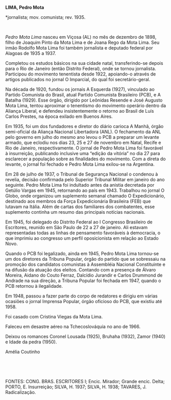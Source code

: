 **LIMA, Pedro Mota**

\*jornalista; mov. comunista; rev. 1935.

 

*Pedro Mota Lima* nasceu em Viçosa (AL) no mês de dezembro de 1898,
filho de Joaquim Pinto da Mota Lima e de Joana Rego da Mota Lima. Seu
irmão Rodolfo Mota Lima foi também jornalista e deputado federal por
Alagoas de 1935 a 1937.

Completou os estudos básicos na sua cidade natal, transferindo-se depois
para o Rio de Janeiro (então Distrito Federal), onde se tornou
jornalista. Participou do movimento tenentista desde 1922, apoiando-o
através de artigos publicados no jornal O Imparcial, do qual foi
secretário-geral.

Na década de 1920, fundou os jornais A Esquerda (1927), vinculado ao
Partido Comunista do Brasil, atual Partido Comunista Brasileiro (PCB), e
A Batalha (1929). Esse órgão, dirigido por Leônidas Resende e José
Augusto Mota Lima, tentou aproximar o tenentismo do movimento operário
dentro da Aliança Liberal, e defendeu insistentemente o retorno ao
Brasil de Luís Carlos Prestes, na época exilado em Buenos Aires.

Em 1935, foi um dos fundadores e diretor do diário carioca A Manhã,
órgão semi-oficial da Aliança Nacional Libertadora (ANL). O fechamento
da ANL pelo governo em julho do mesmo ano levou o PCB a preparar um
levante armado, que eclodiu nos dias 23, 25 e 27 de novembro em Natal,
Recife e Rio de Janeiro, respectivamente. O jornal de Pedro Mota Lima
foi favorável à insurreição, publicando inclusive uma “edição da
vitória” no dia 27 para esclarecer a população sobre as finalidades do
movimento. Com a direta do levante, o jornal foi fechado e Pedro Mota
Lima exilou-se na Argentina.

Em 28 de julho de 1937, o Tribunal de Segurança Nacional o condenou à
revelia, decisão confirmada pelo Superior Tribunal Militar em janeiro do
ano seguinte. Pedro Mota Lima foi indultado antes da anistia decretada
por Getúlio Vargas em 1945, retornando ao país em 1943. Trabalhou no
jornal O Globo, onde organizou um suplemento semanal chamado O
Expedicionário, destinado aos membros da Força Expedicionária Brasileira
(FEB) que lutavam na Itália. Além de cartas dos familiares dos
combatentes, esse suplemento continha um resumo das principais notícias
nacionais.

Em 1945, foi delegado do Distrito Federal ao I Congresso Brasileiro de
Escritores, reunido em São Paulo de 22 a 27 de janeiro. Ali estavam
representadas todas as linhas de pensamento favoráveis à democracia, o
que imprimiu ao congresso um perfil oposicionista em relação ao Estado
Novo.

Quando o PCB foi legalizado, ainda em 1945, Pedro Mota Lima tornou-se um
dos diretores da Tribuna Popular, órgão do partido que se sobressaiu na
promoção dos candidatos comunistas à Assembléia Nacional Constituinte e
na difusão da atuação dos eleitos. Contando com a presença de Álvaro
Moreira, Aidano do Couto Ferraz, Dalcídio Jurandir e Carlos Drummond de
Andrade na sua direção, a Tribuna Popular foi fechada em 1947, quando o
PCB retornou à ilegalidade.

Em 1948, passou a fazer parte do corpo de redatores e dirigiu em várias
ocasiões o jornal Imprensa Popular, órgão oficioso do PCB, que existiu
até 1958.

Foi casado com Cristina Viegas da Mota Lima.

Faleceu em desastre aéreo na Tchecoslováquia no ano de 1966.

Deixou os romances Coronel Lousada (1925), Bruhaha (1932), Zamor (1940)
e Idade da pedra (1950).

Amélia Coutinho

 

 

FONTES: CONG. BRAS. ESCRITORES I; Encic. Mirador; Grande encic. Delta;
PORTO, E. Insurreição; SILVA, H. 1937; SILVA, H. 1938; TAVARES, J.
Radicalização.

 
